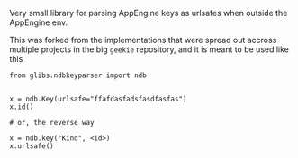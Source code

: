 Very small library for parsing AppEngine keys as urlsafes when outside the 
AppEngine env.

This was forked from the implementations that were spread out accross multiple
projects in the big `geekie` repository, and it is meant to be used like this

```lang=py
from glibs.ndbkeyparser import ndb


x = ndb.Key(urlsafe="ffafdasfadsfasdfasfas")
x.id()

# or, the reverse way

x = ndb.key("Kind", <id>)
x.urlsafe()
```
